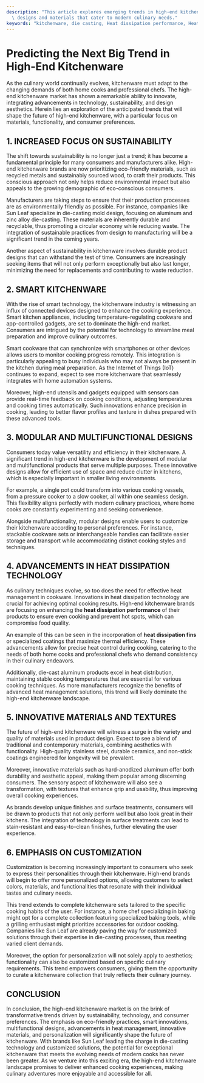 ```yaml
---
description: "This article explores emerging trends in high-end kitchenware, focusing on innovative\
  \ designs and materials that cater to modern culinary needs."
keywords: "kitchenware, die casting, Heat dissipation performance, Heat sink"
---
```

# Predicting the Next Big Trend in High-End Kitchenware

As the culinary world continually evolves, kitchenware must adapt to the changing demands of both home cooks and professional chefs. The high-end kitchenware market has shown a remarkable ability to innovate, integrating advancements in technology, sustainability, and design aesthetics. Herein lies an exploration of the anticipated trends that will shape the future of high-end kitchenware, with a particular focus on materials, functionality, and consumer preferences.

## 1. INCREASED FOCUS ON SUSTAINABILITY

The shift towards sustainability is no longer just a trend; it has become a fundamental principle for many consumers and manufacturers alike. High-end kitchenware brands are now prioritizing eco-friendly materials, such as recycled metals and sustainably sourced wood, to craft their products. This conscious approach not only helps reduce environmental impact but also appeals to the growing demographic of eco-conscious consumers.

Manufacturers are taking steps to ensure that their production processes are as environmentally friendly as possible. For instance, companies like Sun Leaf specialize in die-casting mold design, focusing on aluminum and zinc alloy die-casting. These materials are inherently durable and recyclable, thus promoting a circular economy while reducing waste. The integration of sustainable practices from design to manufacturing will be a significant trend in the coming years.

Another aspect of sustainability in kitchenware involves durable product designs that can withstand the test of time. Consumers are increasingly seeking items that will not only perform exceptionally but also last longer, minimizing the need for replacements and contributing to waste reduction.

## 2. SMART KITCHENWARE

With the rise of smart technology, the kitchenware industry is witnessing an influx of connected devices designed to enhance the cooking experience. Smart kitchen appliances, including temperature-regulating cookware and app-controlled gadgets, are set to dominate the high-end market. Consumers are intrigued by the potential for technology to streamline meal preparation and improve culinary outcomes.

Smart cookware that can synchronize with smartphones or other devices allows users to monitor cooking progress remotely. This integration is particularly appealing to busy individuals who may not always be present in the kitchen during meal preparation. As the Internet of Things (IoT) continues to expand, expect to see more kitchenware that seamlessly integrates with home automation systems.

Moreover, high-end utensils and gadgets equipped with sensors can provide real-time feedback on cooking conditions, adjusting temperatures and cooking times automatically. Such innovations enhance precision in cooking, leading to better flavor profiles and texture in dishes prepared with these advanced tools.

## 3. MODULAR AND MULTIFUNCTIONAL DESIGNS

Consumers today value versatility and efficiency in their kitchenware. A significant trend in high-end kitchenware is the development of modular and multifunctional products that serve multiple purposes. These innovative designs allow for efficient use of space and reduce clutter in kitchens, which is especially important in smaller living environments.

For example, a single pot could transform into various cooking vessels, from a pressure cooker to a slow cooker, all within one seamless design. This flexibility aligns perfectly with modern culinary practices, where home cooks are constantly experimenting and seeking convenience.

Alongside multifunctionality, modular designs enable users to customize their kitchenware according to personal preferences. For instance, stackable cookware sets or interchangeable handles can facilitate easier storage and transport while accommodating distinct cooking styles and techniques.

## 4. ADVANCEMENTS IN HEAT DISSIPATION TECHNOLOGY

As culinary techniques evolve, so too does the need for effective heat management in cookware. Innovations in heat dissipation technology are crucial for achieving optimal cooking results. High-end kitchenware brands are focusing on enhancing the **heat dissipation performance** of their products to ensure even cooking and prevent hot spots, which can compromise food quality.

An example of this can be seen in the incorporation of **heat dissipation fins** or specialized coatings that maximize thermal efficiency. These advancements allow for precise heat control during cooking, catering to the needs of both home cooks and professional chefs who demand consistency in their culinary endeavors.

Additionally, die-cast aluminum products excel in heat distribution, maintaining stable cooking temperatures that are essential for various cooking techniques. As more manufacturers recognize the benefits of advanced heat management solutions, this trend will likely dominate the high-end kitchenware landscape.

## 5. INNOVATIVE MATERIALS AND TEXTURES

The future of high-end kitchenware will witness a surge in the variety and quality of materials used in product design. Expect to see a blend of traditional and contemporary materials, combining aesthetics with functionality. High-quality stainless steel, durable ceramics, and non-stick coatings engineered for longevity will be prevalent.

Moreover, innovative materials such as hard-anodized aluminum offer both durability and aesthetic appeal, making them popular among discerning consumers. The sensory aspect of kitchenware will also see a transformation, with textures that enhance grip and usability, thus improving overall cooking experiences.

As brands develop unique finishes and surface treatments, consumers will be drawn to products that not only perform well but also look great in their kitchens. The integration of technology in surface treatments can lead to stain-resistant and easy-to-clean finishes, further elevating the user experience.

## 6. EMPHASIS ON CUSTOMIZATION

Customization is becoming increasingly important to consumers who seek to express their personalities through their kitchenware. High-end brands will begin to offer more personalized options, allowing customers to select colors, materials, and functionalities that resonate with their individual tastes and culinary needs.

This trend extends to complete kitchenware sets tailored to the specific cooking habits of the user. For instance, a home chef specializing in baking might opt for a complete collection featuring specialized baking tools, while a grilling enthusiast might prioritize accessories for outdoor cooking. Companies like Sun Leaf are already paving the way for customized solutions through their expertise in die-casting processes, thus meeting varied client demands.

Moreover, the option for personalization will not solely apply to aesthetics; functionality can also be customized based on specific culinary requirements. This trend empowers consumers, giving them the opportunity to curate a kitchenware collection that truly reflects their culinary journey.

## CONCLUSION

In conclusion, the high-end kitchenware market is on the brink of transformative trends driven by sustainability, technology, and consumer preferences. The emphasis on eco-friendly practices, smart innovations, multifunctional designs, advancements in heat management, innovative materials, and personalization will significantly shape the future of kitchenware. With brands like Sun Leaf leading the charge in die-casting technology and customized solutions, the potential for exceptional kitchenware that meets the evolving needs of modern cooks has never been greater. As we venture into this exciting era, the high-end kitchenware landscape promises to deliver enhanced cooking experiences, making culinary adventures more enjoyable and accessible for all.
